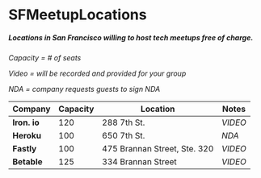 # SFMeetupLocations
##### Locations in San Francisco willing to host tech meetups free of charge. 

*Capacity = # of seats*

*Video = will be recorded and provided for your group*

*NDA = company requests guests to sign NDA*


Company | Capacity | Location | Notes
------------ | ------------- | ------------- | -------------
**Iron. io** | 120 | 288 7th St.| *VIDEO*
**Heroku** | 100 | 650 7th St.| *NDA*
**Fastly** | 100 | 475 Brannan Street, Ste. 320 | *VIDEO*
**Betable** | 125  | 334 Brannan Street | *VIDEO*
